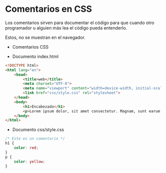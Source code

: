 # Comentarios en CSS

Los comentarios sirven para documentar el código para que cuando otro programador u alguien más lea el código pueda entenderlo.

Estos, no se muestran en el navegador.

- Comentarios CSS

- Documento index.html

```html
<!DOCTYPE html>
<html lang="en">
    <head>
        <title>web</title>
        <meta charset="UTF-8">
        <meta name="viewport" content="width=device-width, initial-scale=1">
        <link href="css/style.css" rel="stylesheet">
    </head>
    <body>
        <h1>Encabezado</h1>
        <p>Lorem ipsum dolor, sit amet consectetur. Magnam, sunt earum!it moles nimi alias necessitatibus consectetur.</p>
    </body>
</html>
```
- Documento css/style.css

```css
/* Este es un comentario */
h1 {
    color: red;
}
p {
    color: yellow;
}
```

